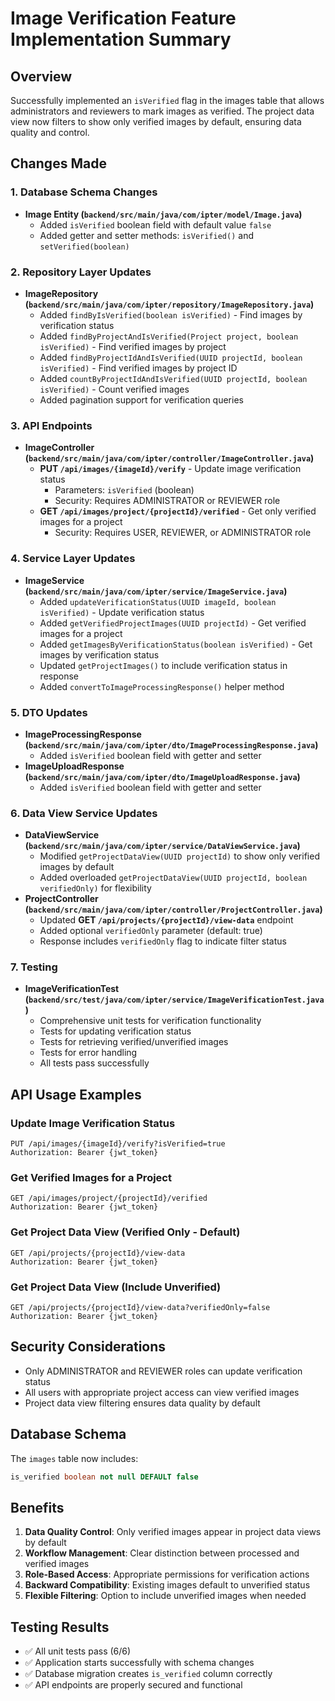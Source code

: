 # Image Verification Feature Implementation Summary

## Overview
Successfully implemented an `isVerified` flag in the images table that allows administrators and reviewers to mark images as verified. The project data view now filters to show only verified images by default, ensuring data quality and control.

## Changes Made

### 1. Database Schema Changes
- **Image Entity (`backend/src/main/java/com/ipter/model/Image.java`)**
  - Added `isVerified` boolean field with default value `false`
  - Added getter and setter methods: `isVerified()` and `setVerified(boolean)`

### 2. Repository Layer Updates
- **ImageRepository (`backend/src/main/java/com/ipter/repository/ImageRepository.java`)**
  - Added `findByIsVerified(boolean isVerified)` - Find images by verification status
  - Added `findByProjectAndIsVerified(Project project, boolean isVerified)` - Find verified images by project
  - Added `findByProjectIdAndIsVerified(UUID projectId, boolean isVerified)` - Find verified images by project ID
  - Added `countByProjectIdAndIsVerified(UUID projectId, boolean isVerified)` - Count verified images
  - Added pagination support for verification queries

### 3. API Endpoints
- **ImageController (`backend/src/main/java/com/ipter/controller/ImageController.java`)**
  - **PUT `/api/images/{imageId}/verify`** - Update image verification status
    - Parameters: `isVerified` (boolean)
    - Security: Requires ADMINISTRATOR or REVIEWER role
  - **GET `/api/images/project/{projectId}/verified`** - Get only verified images for a project
    - Security: Requires USER, REVIEWER, or ADMINISTRATOR role

### 4. Service Layer Updates
- **ImageService (`backend/src/main/java/com/ipter/service/ImageService.java`)**
  - Added `updateVerificationStatus(UUID imageId, boolean isVerified)` - Update verification status
  - Added `getVerifiedProjectImages(UUID projectId)` - Get verified images for a project
  - Added `getImagesByVerificationStatus(boolean isVerified)` - Get images by verification status
  - Updated `getProjectImages()` to include verification status in response
  - Added `convertToImageProcessingResponse()` helper method

### 5. DTO Updates
- **ImageProcessingResponse (`backend/src/main/java/com/ipter/dto/ImageProcessingResponse.java`)**
  - Added `isVerified` boolean field with getter and setter
- **ImageUploadResponse (`backend/src/main/java/com/ipter/dto/ImageUploadResponse.java`)**
  - Added `isVerified` boolean field with getter and setter

### 6. Data View Service Updates
- **DataViewService (`backend/src/main/java/com/ipter/service/DataViewService.java`)**
  - Modified `getProjectDataView(UUID projectId)` to show only verified images by default
  - Added overloaded `getProjectDataView(UUID projectId, boolean verifiedOnly)` for flexibility
- **ProjectController (`backend/src/main/java/com/ipter/controller/ProjectController.java`)**
  - Updated **GET `/api/projects/{projectId}/view-data`** endpoint
  - Added optional `verifiedOnly` parameter (default: true)
  - Response includes `verifiedOnly` flag to indicate filter status

### 7. Testing
- **ImageVerificationTest (`backend/src/test/java/com/ipter/service/ImageVerificationTest.java`)**
  - Comprehensive unit tests for verification functionality
  - Tests for updating verification status
  - Tests for retrieving verified/unverified images
  - Tests for error handling
  - All tests pass successfully

## API Usage Examples

### Update Image Verification Status
```http
PUT /api/images/{imageId}/verify?isVerified=true
Authorization: Bearer {jwt_token}
```

### Get Verified Images for a Project
```http
GET /api/images/project/{projectId}/verified
Authorization: Bearer {jwt_token}
```

### Get Project Data View (Verified Only - Default)
```http
GET /api/projects/{projectId}/view-data
Authorization: Bearer {jwt_token}
```

### Get Project Data View (Include Unverified)
```http
GET /api/projects/{projectId}/view-data?verifiedOnly=false
Authorization: Bearer {jwt_token}
```

## Security Considerations
- Only ADMINISTRATOR and REVIEWER roles can update verification status
- All users with appropriate project access can view verified images
- Project data view filtering ensures data quality by default

## Database Schema
The `images` table now includes:
```sql
is_verified boolean not null DEFAULT false
```

## Benefits
1. **Data Quality Control**: Only verified images appear in project data views by default
2. **Workflow Management**: Clear distinction between processed and verified images
3. **Role-Based Access**: Appropriate permissions for verification actions
4. **Backward Compatibility**: Existing images default to unverified status
5. **Flexible Filtering**: Option to include unverified images when needed

## Testing Results
- ✅ All unit tests pass (6/6)
- ✅ Application starts successfully with schema changes
- ✅ Database migration creates `is_verified` column correctly
- ✅ API endpoints are properly secured and functional
